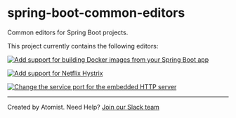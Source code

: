 spring-boot-common-editors
===========================

Common editors for Spring Boot projects.

This project currently contains the following editors:

[![Add support for building Docker images from your Spring Boot app](https://images.atomist.com/button/add-docker.png)](https://api.atomist.com/v1/projects/editors/2006fbe0-fcbb-4b52-a282-1ac99e296ed1)

[![Add support for Netflix Hystrix](https://images.atomist.com/button/add-hystrix.png)](https://api.atomist.com/v1/projects/editors/97357b3d-9269-417f-bc05-133e8c5ac2c9)

[![Change the service port for the embedded HTTP server](https://images.atomist.com/button/change-port.png)](https://api.atomist.com/v1/projects/editors/9090c8de-be9f-4a99-96b1-ed8890a9f879)

---
Created by Atomist. Need Help? <a href="https://join.atomist.com/">Join our Slack team</a>

